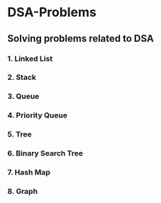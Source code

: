 # DSA-Problems
## Solving problems related to DSA 

### 1. Linked List
### 2. Stack
### 3. Queue
### 4. Priority Queue
### 5. Tree
### 6. Binary Search Tree
### 7. Hash Map
### 8. Graph